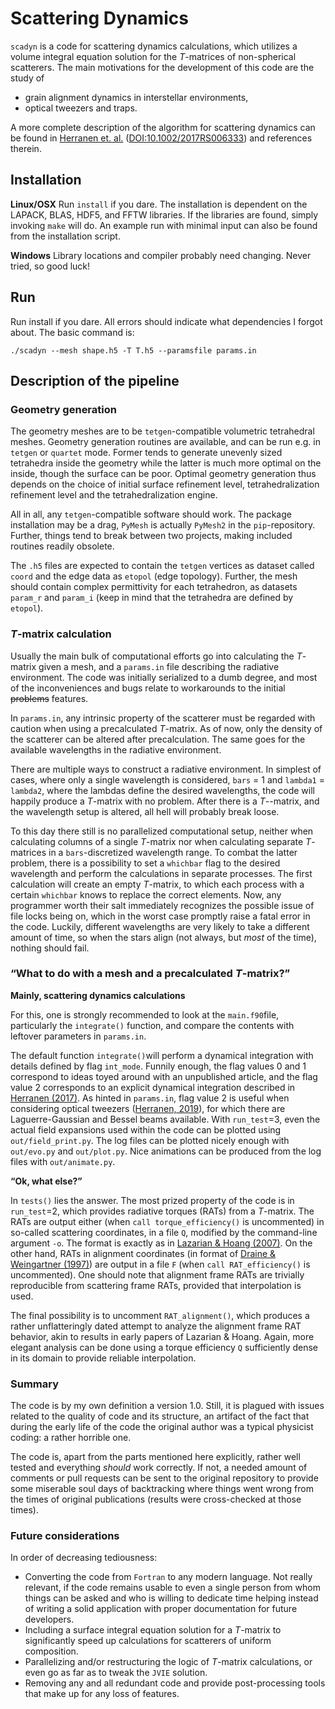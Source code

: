 # Scattering Dynamics

`scadyn` is a code for scattering dynamics calculations, which utilizes a volume integral equation solution for the _T_-matrices of non-spherical scatterers. The main motivations for the development of this code are the study of

* grain alignment dynamics in interstellar environments,
* optical tweezers and traps.

A more complete description of the algorithm for scattering dynamics can be found in [Herranen et. al.](https://tuhat.helsinki.fi/portal/services/downloadRegister/90932227/RS2017.pdf) ([DOI:10.1002/2017RS006333](https://dx.doi.org/10.1002/2017RS006333)) and references therein. 

## Installation
**Linux/OSX**
Run `install` if you dare. The installation is dependent on the LAPACK, BLAS, HDF5, and FFTW libraries. If the libraries are found, simply invoking `make` will do. An example run with minimal input can also be found from the installation script.

**Windows**
Library locations and compiler probably need changing. Never tried, so good luck!

## Run
Run install if you dare. All errors should indicate what dependencies I forgot about. The basic command is:
```
./scadyn --mesh shape.h5 -T T.h5 --paramsfile params.in
```
## Description of the pipeline

### Geometry generation

The geometry meshes are to be `tetgen`-compatible volumetric tetrahedral meshes. Geometry generation routines are available, and can be run e.g. in `tetgen` or `quartet` mode. Former tends to generate unevenly sized tetrahedra inside the geometry while the latter is much more optimal on the inside, though the surface can be poor. Optimal geometry generation thus depends on the choice of initial surface refinement level, tetrahedralization refinement level and the tetrahedralization engine.

All in all, any `tetgen`-compatible software should work. The package installation may be a drag, `PyMesh` is actually `PyMesh2` in the `pip`-repository. Further, things tend to break between two projects, making included routines readily obsolete. 

The `.h5` files are expected to contain the `tetgen` vertices as dataset called `coord` and the edge data as `etopol` (edge topology). Further, the mesh should contain complex permittivity for each tetrahedron, as datasets `param_r` and `param_i` (keep in mind that the tetrahedra are defined by `etopol`).

### _T_-matrix calculation

Usually the main bulk of computational efforts go into calculating the _T_-matrix given a mesh, and a `params.in` file describing the radiative environment. The code was initially serialized to a dumb degree, and most of the inconveniences and bugs relate to workarounds to the initial ~~problems~~ features.

In `params.in`, any intrinsic property of the scatterer must be regarded with caution when using a precalculated _T_-matrix. As of now, only the density of the scatterer can be altered after precalculation. The same goes for the available wavelengths in the radiative environment. 

There are multiple ways to construct a radiative environment. In simplest of cases, where only a single wavelength is considered, `bars` = 1 and `lambda1` = `lambda2`, where the lambdas define the desired wavelengths, the code will happily produce a _T_-matrix with no problem. After there is a _T_--matrix, and the wavelength setup is altered, all hell will probably break loose.

To this day there still is no parallelized computational setup, neither when calculating columns of a single _T_-matrix nor when calculating separate _T_-matrices in a `bars`-discretized wavelength range. To combat the latter problem, there is a possibility to set a `whichbar` flag to the desired wavelength and perform the calculations in separate processes. The first calculation will create an empty _T_-matrix, to which each process with a certain `whichbar` knows to replace the correct elements. Now, any programmer worth their salt immediately recognizes the possible issue of file locks being on, which in the worst case promptly raise a fatal error in the code. Luckily, different wavelengths are very likely to take a different amount of time, so when the stars align (not always, but *most* of the time), nothing should fail.

### “What to do with a mesh and a precalculated _T_-matrix?”

**Mainly, scattering dynamics calculations**

For this, one is strongly recommended to look at the `main.f90`file, particularly the `integrate()` function, and compare the contents with leftover parameters in `params.in`. 

The default function `integrate()`will perform a dynamical integration with details defined by flag `int_mode`. Funnily enough, the flag values 0 and 1 correspond to ideas toyed around with an unpublished article, and the flag value 2 corresponds to an explicit dynamical integration described in [Herranen (2017)](https://dx.doi.org/10.1002/2017RS006333).  As hinted in `params.in`, flag value 2 is useful when considering optical tweezers ([Herranen, 2019](https://doi.org/10.1371/journal.pone.0225773)), for which there are Laguerre-Gaussian and Bessel beams available. With `run_test`=3​, even the actual field expansions used within the code can be plotted using `out/field_print.py`. The log files can be plotted nicely enough with `out/evo.py` and `out/plot.py`. Nice animations can be produced from the log files with `out/animate.py`.

**“Ok, what else?”**

In `tests()` lies the answer. The most prized property of the code is in `run_test`=2​, which provides radiative torques (RATs) from a _T_-matrix. The RATs are output either (when `call torque_efficiency()` is uncommented) in so-called scattering coordinates, in a file `Q`, modified by the command-line argument `-o`. The format is exactly as in [Lazarian & Hoang (2007)](https://dx.doi.org/10.1111/j.1365-2966.2007.11817.x).  On the other hand, RATs in alignment coordinates (in format of [Draine & Weingartner (1997)](https://doi.org/10.1086/304008)) are output in a file `F` (when `call RAT_efficiency()` is uncommented). One should note that alignment frame RATs are trivially reproducible from scattering frame RATs, provided that interpolation is used.

The final possibility is to uncomment `RAT_alignment()`, which produces a rather unflatteringly dated attempt to analyze the alignment frame RAT behavior, akin to results in early papers of Lazarian & Hoang.  Again, more elegant analysis can be done using a torque efficiency `Q` sufficiently dense in its domain to provide reliable interpolation.

### Summary

The code is by my own definition a version 1.0. Still, it is plagued with issues related to the quality of code and its structure, an artifact of the fact that during the early life of the code the original author was a typical physicist coding: a rather horrible one.

The code is, apart from the parts mentioned here explicitly, rather well tested and everything *should* work correctly. If not, a needed amount of comments or pull requests can be sent to the original repository to provide some miserable soul days of backtracking where things went wrong from the times of original publications (results were cross-checked at those times).

### Future considerations

In order of decreasing tediousness:

+ Converting the code from `Fortran` to any modern language. Not really relevant, if the code remains usable to even a single person from whom things can be asked and who is willing to dedicate time helping instead of writing a solid application with proper documentation for future developers.
+ Including a surface integral equation solution for a _T_-matrix to significantly speed up calculations for scatterers of uniform composition.
+ Parallelizing and/or restructuring the logic of _T_-matrix calculations, or even go as far as to tweak the `JVIE` solution.
+ Removing any and all redundant code and provide post-processing tools that make up for any loss of features.

